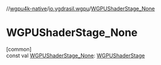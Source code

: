 //[wgpu4k-native](../../index.md)/[io.ygdrasil.wgpu](index.md)/[WGPUShaderStage_None](-w-g-p-u-shader-stage_-none.md)

# WGPUShaderStage_None

[common]\
const val [WGPUShaderStage_None](-w-g-p-u-shader-stage_-none.md): [WGPUShaderStage](-w-g-p-u-shader-stage/index.md)